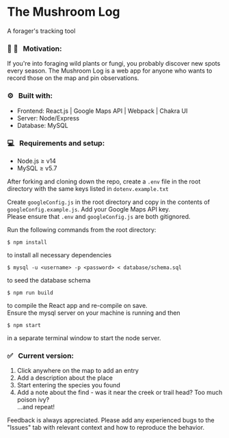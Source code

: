# The Mushroom Log
A forager's tracking tool

### :mushroom: :herb: &nbsp; Motivation:
If you're into foraging wild plants or fungi, you probably discover new spots every season. The Mushroom Log is a web app for anyone who wants to record those on the map and pin observations.

### :gear: &nbsp; Built with:
- Frontend: React.js | Google Maps API | Webpack | Chakra UI
- Server: Node/Express
- Database: MySQL

### :computer: &nbsp; Requirements and setup:
- Node.js ≥ v14
- MySQL ≥ v5.7

After forking and cloning down the repo, create a `.env` file in the root directory with the same keys listed in `dotenv.example.txt` <br />

Create `googleConfig.js` in the root directory and copy in the contents of `googleConfig.example.js`. Add your Google Maps API key. <br />
Please ensure that `.env` and `googleConfig.js` are both gitignored. <br />

Run the following commands from the root directory:
```shell
$ npm install
```
to install all necessary dependencies
```shell
$ mysql -u <username> -p <password> < database/schema.sql
```
to seed the database schema
```shell
$ npm run build
```
to compile the React app and re-compile on save. <br />
Ensure the mysql server on your machine is running and then
```console
$ npm start
```
in a separate terminal window to start the node server.

###  :white_check_mark: &nbsp; Current version:
1. Click anywhere on the map to add an entry
2. Add a description about the place
3. Start entering the species you found
4. Add a note about the find - was it near the creek or trail head? Too much poison ivy? <br />
...and repeat!

Feedback is always appreciated. Please add any experienced bugs to the "Issues" tab with relevant context and how to reproduce the behavior.
